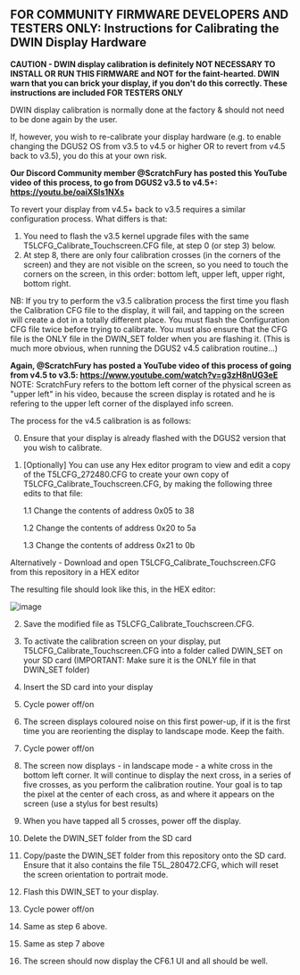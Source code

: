## FOR COMMUNITY FIRMWARE DEVELOPERS AND TESTERS ONLY: Instructions for Calibrating the DWIN Display Hardware

**CAUTION - DWIN display calibration is definitely NOT NECESSARY TO INSTALL OR RUN THIS FIRMWARE and NOT for the faint-hearted. DWIN warn that you can brick your display, if you don't do this correctly.  These instructions are included FOR TESTERS ONLY**

DWIN display calibration is normally done at the factory & should not need to be done again by the user.

If, however, you wish to re-calibrate your display hardware (e.g. to enable changing the DGUS2 OS from v3.5 to v4.5 or higher OR to revert from v4.5 back to v3.5), you do this at your own risk. 

**Our Discord Community member @ScratchFury has posted this YouTube video of this process, to go from DGUS2 v3.5 to v4.5+: https://youtu.be/oaiXSls1NXs**

To revert your display from v4.5+ back to v3.5 requires a similar configuration process. 
What differs is that:
1. You need to flash the v3.5 kernel upgrade files with the same T5LCFG_Calibrate_Touchscreen.CFG file, at step 0 (or step 3) below.
2. At step 8, there are only four calibration crosses (in the corners of the screen) and they are not visible on the screen, so you need to touch the corners on the screen, in this order: bottom left, upper left, upper right, bottom right. 

NB: If you try to perform the v3.5 calibration process the first time you flash the Calibration CFG file to the display, it will fail, and tapping on the screen will create a dot in a totally different place.  You must flash the Configuration CFG file twice before trying to calibrate. You must also ensure that the CFG file is the ONLY file in the DWIN_SET folder when you are flashing it. (This is much more obvious, when running the DGUS2 v4.5 calibration routine...)

**Again, @ScratchFury has posted a YouTube video of this process of going from v4.5 to v3.5: https://www.youtube.com/watch?v=g3zH8nUG3eE**
NOTE: ScratchFury refers to the bottom left corner of the physical screen as "upper left" in his video, because the screen display is rotated and he is refering to the upper left corner of the displayed info screen.

The process for the v4.5 calibration is as follows:

0. Ensure that your display is already flashed with the DGUS2 version that you wish to calibrate. 

1. [Optionally] You can use any Hex editor program to view and edit a copy of the T5LCFG_272480.CFG to create your own copy of T5LCFG_Calibrate_Touchscreen.CFG, by making the following three edits to that file:

   1.1 Change the contents of address 0x05 to 38

   1.2 Change the contents of address 0x20 to 5a

   1.3 Change the contents of address 0x21 to 0b

Alternatively - Download and open T5LCFG_Calibrate_Touchscreen.CFG from this repository in a HEX editor

The resulting file should look like this, in the HEX editor: 

![image](https://user-images.githubusercontent.com/36551518/165141828-cffbc04c-117e-4b0d-8958-bf83b1f37e03.png)

2. Save the modified file as T5LCFG_Calibrate_Touchscreen.CFG.

3. To activate the calibration screen on your display, put T5LCFG_Calibrate_Touchscreen.CFG into a folder called DWIN_SET on your SD card (IMPORTANT: Make sure it is the ONLY file in that DWIN_SET folder)

4. Insert the SD card into your display
5. Cycle power off/on
6. The screen displays coloured noise on this first power-up, if it is the first time you are reorienting the display to landscape mode.  Keep the faith.
7. Cycle power off/on
8. The screen now displays - in landscape mode - a white cross in the bottom left corner. It will continue to display the next cross, in a series of five crosses, as you perform the calibration routine.  Your goal is to tap the pixel at the center of each cross, as and where it appears on the screen (use a stylus for best results)
9. When you have tapped all 5 crosses, power off the display.
10. Delete the DWIN_SET folder from the SD card
11. Copy/paste the DWIN_SET folder from this repository onto the SD card. Ensure that it also contains the file T5L_280472.CFG, which will reset the screen orientation to portrait mode. 
12. Flash this DWIN_SET to your display.
13. Cycle power off/on
14. Same as step 6 above.
15. Same as step 7 above
16. The screen should now display the CF6.1 UI and all should be well.
